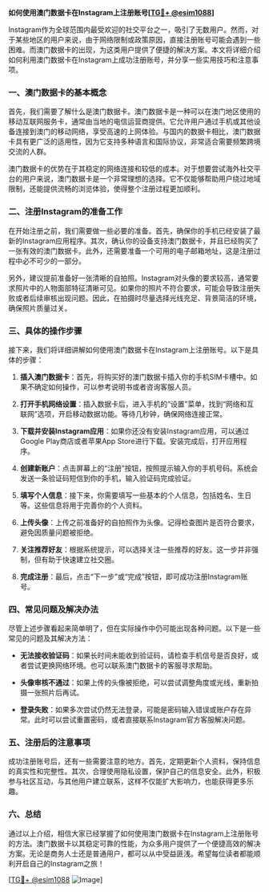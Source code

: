 **如何使用澳门数据卡在Instagram上注册账号[[TG💪+ @esim1088](https://t.me/s/esim1088)]**

Instagram作为全球范围内最受欢迎的社交平台之一，吸引了无数用户。然而，对于某些地区的用户来说，由于网络限制或政策原因，直接注册账号可能会遇到一些困难。而澳门数据卡的出现，为这类用户提供了便捷的解决方案。本文将详细介绍如何利用澳门数据卡在Instagram上成功注册账号，并分享一些实用技巧和注意事项。

### 一、澳门数据卡的基本概念

首先，我们需要了解什么是澳门数据卡。澳门数据卡是一种可以在澳门地区使用的移动互联网服务卡，通常由当地的电信运营商提供。它允许用户通过手机或其他设备连接到澳门的移动网络，享受高速的上网体验。与国内的数据卡相比，澳门数据卡具有更广泛的适用性，因为它支持多种语言和国际协议，非常适合需要频繁跨境交流的人群。

澳门数据卡的优势在于其稳定的网络连接和较低的成本。对于想要尝试海外社交平台的用户来说，澳门数据卡是一个非常理想的选择。它不仅能够帮助用户绕过地域限制，还能提供流畅的浏览体验，使得整个注册过程更加顺利。

### 二、注册Instagram的准备工作

在开始注册之前，我们需要做一些必要的准备。首先，确保你的手机已经安装了最新的Instagram应用程序。其次，确认你的设备支持澳门数据卡，并且已经购买了一张有效的澳门数据卡。此外，还需要准备一个可用的电子邮箱地址，这是注册过程中必不可少的一部分。

另外，建议提前准备好一张清晰的自拍照。Instagram对头像的要求较高，通常要求照片中的人物面部特征清晰可见。如果你的照片不符合要求，可能会导致注册失败或者后续审核出现问题。因此，在拍摄时尽量选择光线充足、背景简洁的环境，确保照片质量过关。

### 三、具体的操作步骤

接下来，我们将详细讲解如何使用澳门数据卡在Instagram上注册账号。以下是具体的步骤：

1. **插入澳门数据卡**：首先，将购买好的澳门数据卡插入你的手机SIM卡槽中。如果不确定如何操作，可以参考说明书或者咨询客服人员。

2. **打开手机网络设置**：插入数据卡后，进入手机的“设置”菜单，找到“网络和互联网”选项，开启移动数据功能。等待几秒钟，确保网络连接正常。

3. **下载并安装Instagram应用**：如果你还没有安装Instagram应用，可以通过Google Play商店或者苹果App Store进行下载。安装完成后，打开应用程序。

4. **创建新账户**：点击屏幕上的“注册”按钮，按照提示输入你的手机号码。系统会发送一条验证码短信到你的手机，输入验证码完成验证。

5. **填写个人信息**：接下来，你需要填写一些基本的个人信息，包括姓名、生日等。这些信息将用于完善你的个人资料。

6. **上传头像**：上传之前准备好的自拍照作为头像。记得检查图片是否符合要求，避免因质量问题被拒绝。

7. **关注推荐好友**：根据系统提示，可以选择关注一些推荐的好友。这一步并非强制，但有助于快速建立社交圈。

8. **完成注册**：最后，点击“下一步”或“完成”按钮，即可成功注册Instagram账号。

### 四、常见问题及解决办法

尽管上述步骤看起来简单明了，但在实际操作中仍可能出现各种问题。以下是一些常见的问题及其解决方法：

- **无法接收验证码**：如果长时间未能收到验证码，请检查手机信号是否良好，或者尝试更换网络环境。也可以联系澳门数据卡的客服寻求帮助。
  
- **头像审核不通过**：如果上传的头像被拒绝，可以尝试调整角度或光线，重新拍摄一张照片后再试。

- **登录失败**：如果多次尝试仍然无法登录，可能是密码输入错误或账户存在异常。此时可以尝试重置密码，或者直接联系Instagram官方客服解决问题。

### 五、注册后的注意事项

成功注册账号后，还有一些需要注意的地方。首先，定期更新个人资料，保持信息的真实性和完整性。其次，合理使用隐私设置，保护自己的信息安全。此外，积极参与社区互动，与其他用户建立联系，这样不仅能扩大影响力，也能获得更多乐趣。

### 六、总结

通过以上介绍，相信大家已经掌握了如何使用澳门数据卡在Instagram上注册账号的方法。澳门数据卡以其稳定可靠的性能，为众多用户提供了一个便捷高效的解决方案。无论是商务人士还是普通用户，都可以从中受益匪浅。希望每位读者都能顺利开启自己的Instagram之旅！

[[TG💪+ @esim1088](https://t.me/s/esim1088) ![Image](https://i.postimg.cc/4NQfJmqS/Snipaste-2025-05-13-00-14-12.png)]